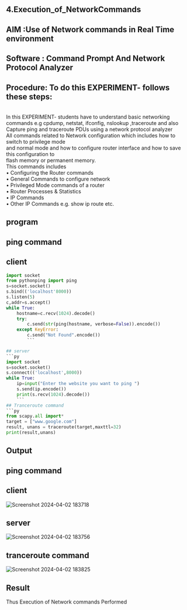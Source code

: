 ## 4.Execution_of_NetworkCommands
## AIM :Use of Network commands in Real Time environment
## Software : Command Prompt And Network Protocol Analyzer
## Procedure: To do this EXPERIMENT- follows these steps:
<BR>
In this EXPERIMENT- students have to understand basic networking commands e.g cpdump, netstat, ifconfig, nslookup ,traceroute and also Capture ping and traceroute PDUs using a network protocol analyzer 
<BR>
All commands related to Network configuration which includes how to switch to privilege mode
<BR>
and normal mode and how to configure router interface and how to save this configuration to
<BR>
flash memory or permanent memory.
<BR>
This commands includes 
<BR>
• Configuring the Router commands
<BR>
• General Commands to configure network
<BR>
• Privileged Mode commands of a router 
<BR>
• Router Processes & Statistics
<BR>
• IP Commands
<BR>
• Other IP Commands e.g. show ip route etc.
<BR>

## program
## ping command
## client 
```py
import socket 
from pythonping import ping 
s=socket.socket() 
s.bind(('localhost'8000)) 
s.listen(5) 
c,addr=s.accept() 
while True: 
    hostname=c.recv(1024).decode() 
    try: 
        c.send(str(ping(hostname, verbose=False)).encode()) 
    except KeyError: 
        c.send("Not Found".encode())
        ```

## server
```py
import socket 
s=socket.socket() 
s.connect(('localhost',8000)) 
while True: 
    ip=input("Enter the website you want to ping ") 
    s.send(ip.encode()) 
    print(s.recv(1024).decode())
    ```
## Tranceroute command
```py
from scapy.all import* 
target = ["www.google.com"] 
result, unans = traceroute(target,maxttl=32) 
print(result,unans)
```
## Output
## ping command
## client
![Screenshot 2024-04-02 183718](https://github.com/afifa17112005/4.Execution_of_NetworkCommends/assets/147080931/56466d07-6ff5-42be-97a3-663e0502df48)

## server
![Screenshot 2024-04-02 183756](https://github.com/afifa17112005/4.Execution_of_NetworkCommends/assets/147080931/f358d2bb-538c-4ad3-9706-b22755bf3f74)
## tranceroute command
![Screenshot 2024-04-02 183825](https://github.com/afifa17112005/4.Execution_of_NetworkCommends/assets/147080931/c163bf47-55b3-4780-94c7-76152a18f6ca)

## Result
Thus Execution of Network commands Performed 
